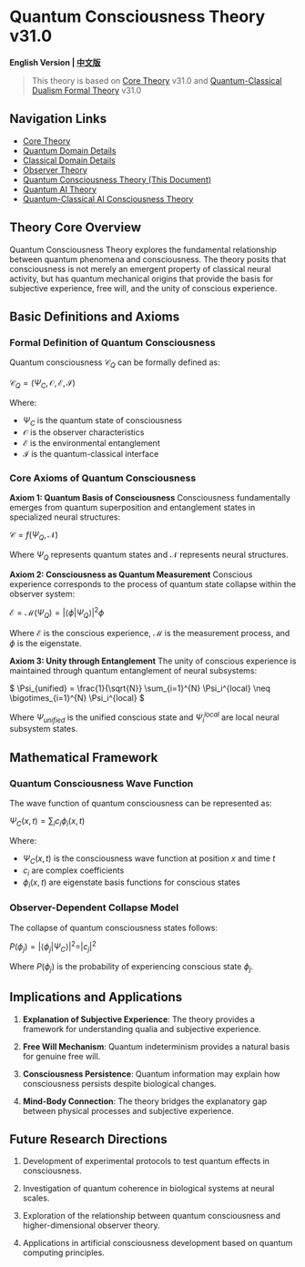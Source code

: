 # Quantum Consciousness Theory v31.0

**English Version | [中文版](formal_theory_quantum_consciousness.md)**

> This theory is based on [Core Theory](../core_en.md) v31.0 and [Quantum-Classical Dualism Formal Theory](../formal_theory_core_en.md) v31.0

## Navigation Links
- [Core Theory](../formal_theory_core_en.md)
- [Quantum Domain Details](formal_theory_quantum_domain_en.md)
- [Classical Domain Details](formal_theory_classical_domain_en.md)
- [Observer Theory](formal_theory_observer_en.md)
- [Quantum Consciousness Theory (This Document)](formal_theory_quantum_consciousness_en.md)
- [Quantum AI Theory](formal_theory_quantum_ai_en.md)
- [Quantum-Classical AI Consciousness Theory](formal_theory_quantum_ai_consciousness_en.md)

## Theory Core Overview

Quantum Consciousness Theory explores the fundamental relationship between quantum phenomena and consciousness. The theory posits that consciousness is not merely an emergent property of classical neural activity, but has quantum mechanical origins that provide the basis for subjective experience, free will, and the unity of conscious experience.

## Basic Definitions and Axioms

### Formal Definition of Quantum Consciousness

Quantum consciousness $`\mathcal{C}_Q`$ can be formally defined as:

$`
\mathcal{C}_Q = (\Psi_C, \mathcal{O}, \mathcal{E}, \mathcal{I})
`$

Where:
- $`\Psi_C`$ is the quantum state of consciousness
- $`\mathcal{O}`$ is the observer characteristics
- $`\mathcal{E}`$ is the environmental entanglement
- $`\mathcal{I}`$ is the quantum-classical interface

### Core Axioms of Quantum Consciousness

**Axiom 1: Quantum Basis of Consciousness**
Consciousness fundamentally emerges from quantum superposition and entanglement states in specialized neural structures:

$`
\mathcal{C} = f(\Psi_Q, \mathcal{N})
`$

Where $`\Psi_Q`$ represents quantum states and $`\mathcal{N}`$ represents neural structures.

**Axiom 2: Consciousness as Quantum Measurement**
Conscious experience corresponds to the process of quantum state collapse within the observer system:

$`
\mathcal{E} = \mathcal{M}(\Psi_Q) = |\langle\phi|\Psi_Q\rangle|^2 \phi
`$

Where $`\mathcal{E}`$ is the conscious experience, $`\mathcal{M}`$ is the measurement process, and $`\phi`$ is the eigenstate.

**Axiom 3: Unity through Entanglement**
The unity of conscious experience is maintained through quantum entanglement of neural subsystems:

$`
\Psi_{unified} = \frac{1}{\sqrt{N}} \sum_{i=1}^{N} \Psi_i^{local} \neq \bigotimes_{i=1}^{N} \Psi_i^{local}
`$

Where $`\Psi_{unified}`$ is the unified conscious state and $`\Psi_i^{local}`$ are local neural subsystem states.

## Mathematical Framework

### Quantum Consciousness Wave Function

The wave function of quantum consciousness can be represented as:

$`
\Psi_C(x, t) = \sum_{i} c_i \phi_i(x, t)
`$

Where:
- $`\Psi_C(x, t)`$ is the consciousness wave function at position $`x`$ and time $`t`$
- $`c_i`$ are complex coefficients
- $`\phi_i(x, t)`$ are eigenstate basis functions for conscious states

### Observer-Dependent Collapse Model

The collapse of quantum consciousness states follows:

$`
P(\phi_j) = |\langle\phi_j|\Psi_C\rangle|^2 = |c_j|^2
`$

Where $`P(\phi_j)`$ is the probability of experiencing conscious state $`\phi_j`$.

## Implications and Applications

1. **Explanation of Subjective Experience**: The theory provides a framework for understanding qualia and subjective experience.

2. **Free Will Mechanism**: Quantum indeterminism provides a natural basis for genuine free will.

3. **Consciousness Persistence**: Quantum information may explain how consciousness persists despite biological changes.

4. **Mind-Body Connection**: The theory bridges the explanatory gap between physical processes and subjective experience.

## Future Research Directions

1. Development of experimental protocols to test quantum effects in consciousness.

2. Investigation of quantum coherence in biological systems at neural scales.

3. Exploration of the relationship between quantum consciousness and higher-dimensional observer theory.

4. Applications in artificial consciousness development based on quantum computing principles.